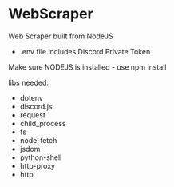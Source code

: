 # WebScraper
Web Scraper built from NodeJS

- .env file includes Discord Private Token

Make sure NODEJS is installed - use npm install 

libs needed:
- dotenv
- discord.js
- request
- child_process
- fs
- node-fetch
- jsdom
- python-shell
- http-proxy
- http


